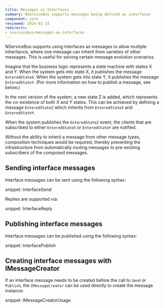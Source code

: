 ```yaml
---
title: Messages as Interfaces
summary: NServiceBus supports messages being defined as interfaces
component: core
reviewed: 2024-01-23
redirects:
- nservicebus/messages-as-interfaces
---
```


NServiceBus supports using interfaces as messages to allow multiple inheritance, where one message can inherit from varieties of other messages. This is useful for solving certain message evolution scenarios.

Imagine that the business logic represents a state machine with states X and Y. When the system gets into state X, it publishes the message `EnteredStateX`. When the system gets into state Y, it publishes the message `EnteredStateY`. (For more information on how to publish a message, see below.)

In the next version of the system, a new state Z is added, which represents the co-existence of both X and Y states. This can be achieved by defining a message `EnteredStateZ` which inherits from `EnteredStateX` and `EnteredStateY`.

When the system publishes the `EnteredStateZ` event, the clients that are subscribed to either `EnteredStateX` or `EnteredStateY` are notified.

Without the ability to inherit a message from other message types, composition techniques would be required, thereby preventing the infrastructure from automatically routing messages to pre-existing subscribers of the composed messages.

## Sending interface messages

Interface messages can be sent using the following syntax:

snippet: InterfaceSend

Replies are supported via:

snippet: InterfaceReply

## Publishing interface messages

Interface messages can be published using the following syntax:

snippet: InterfacePublish

## Creating interface messages with IMessageCreator

If an interface message needs to be created before the call to `Send` or `Publish`, the `IMessageCreator` can be used directly to create the message instance:

snippet: IMessageCreatorUsage
